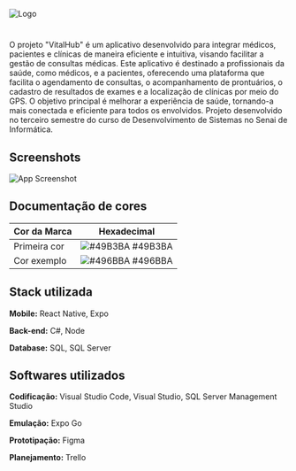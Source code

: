 
![Logo](https://dev-to-uploads.s3.amazonaws.com/uploads/articles/th5xamgrr6se0x5ro4g6.png)


#

O projeto "VitalHub" é um aplicativo desenvolvido para integrar médicos, pacientes e clínicas de maneira eficiente e intuitiva, visando facilitar a gestão de consultas médicas. Este aplicativo é destinado a profissionais da saúde, como médicos, e a pacientes, oferecendo uma plataforma que facilita o agendamento de consultas, o acompanhamento de prontuários, o cadastro de resultados de exames e a localização de clínicas por meio do GPS. O objetivo principal é melhorar a experiência de saúde, tornando-a mais conectada e eficiente para todos os envolvidos. Projeto desenvolvido no terceiro semestre do curso de Desenvolvimento de Sistemas no Senai de Informática.


## Screenshots

![App Screenshot](https://via.placeholder.com/468x300?text=App+Screenshot+Here)

## Documentação de cores

| Cor da Marca               | Hexadecimal                                                |
| ----------------- | ---------------------------------------------------------------- |
| Primeira cor       | ![#49B3BA](https://via.placeholder.com/10/49B3BA?text=+) #49B3BA |
| Cor exemplo       | ![#496BBA](https://via.placeholder.com/10/496BBA?text=+) #496BBA |



## Stack utilizada

**Mobile:** React Native, Expo

**Back-end:** C#, Node

**Database:** SQL, SQL Server


## Softwares utilizados

**Codificação:** Visual Studio Code, Visual Studio, SQL Server Management Studio

**Emulação:** Expo Go

**Prototipação:** Figma

**Planejamento:** Trello
